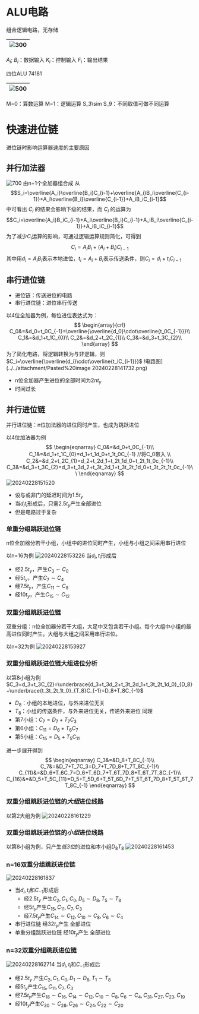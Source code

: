
# ALU电路

组合逻辑电路，无存储

| ![300](../../attachment/Pasted%20image%2020240228133019.png) |
| ------------------------------------------------------------ |

$A_i$; $B_i$：数据输入
$K_i$：控制输入
$F_i$：输出结果

四位ALU 74181

| ![500](../../attachment/Pasted%20image%2020240228133453.png) |
| ------------------------------------------------------------ |

M=0：算数运算
M=1：逻辑运算
S_3\sim S_9：不同取值可做不同运算

# 快速进位链

进位链时影响运算器速度的主要原因

## 并行加法器

![700](../../attachment/Pasted%20image%2020240228133640.png)
由n+1个全加器组合成
从
$$S_i=\overline{A_i}\overline{B_i}C_{i-1}+\overline{A_i}B_i\overline{C_{i-1}}+A_i\overline{B_i}\overline{C_{i-1}}+A_iB_iC_{i-1}$$
中可看出 $C_i$ 的结果会影响下级的结果，而 $C_i$ 的运算为
$$C_i=\overline{A_i}B_iC_{i-1}+A_i\overline{B_i}C_{i-1}+A_iB_i\overline{C_{i-1}}+A_iB_iC_{i-1}$$
为了减少$C_i$运算的影响，可通过逻辑运算规则简化，可得到
$$C_i=A_iB_i+(A_i+B_i)C_{i-1}$$
其中用$d_i=A_iB_i$表示本地进位，$t_i=A_i+B_i$表示传送条件，则$C_i=d_i+t_iC_{i-1}$

## 串行进位链

- 进位链：传送进位的电路
- 串行进位链：进位串行传送

以4位全加器为例，每位进位表达式为：
$$
\begin{array}{crl}
C_0&=&d_0+t_0C_{-1}=\overline{\overline{d_0}\cdot\overline{t_0C_{-1}}}\\
C_1&=&d_1+t_1C_{0}\\
C_2&=&d_2+t_2C_{1}\\
C_3&=&d_3+t_3C_{2}\\
\end{array}
$$
为了简化电路，将逻辑转换为与非逻辑，则$C_i=\overline{\overline{d_i}\cdot\overline{t_iC_{i-1}}}$
!电路图](../../attachment/Pasted%20image 20240228141732.png)

- n位全加器产生进位的全部时间为$2nt_y$
- 时间过长

## 并行进位链

并行进位链：n位加法器的进位同时产生，也成为跳跃进位

以4位加法器为例
$$
\begin{eqnarray}
C_0&=&d_0+t_0C_{-1}\\
C_1&=&d_1+t_1C_{0}=d_1+t_1d_0+t_1t_0C_{-1} //将C_0带入 \\
C_2&=&d_2+t_2C_{1}=d_2+t_2d_1+t_2t_1d_0+t_2t_1t_0c_{-1}\\
C_3&=&d_3+t_3C_{2}=d_3+t_3d_2+t_3t_2d_1+t_3t_2t_1d_0+t_3t_2t_1t_0c_{-1}\\
\end{eqnarray}
$$
![20240228151520](../../attachment/Pasted%20image%2020240228151520.png)

- 设与或非门的延迟时间为$1.5t_y$
- 当$d_it_i$形成后，只需$2.5t_y$产生全部进位
- 但是电路过于复杂

### 单重分组跳跃进位链

n位全加器分若干小组，小组中的进位同时产生，小组与小组之间采用串行进位

以n=16为例
![20240228153226](../../attachment/Pasted%20image%2020240228153226.png)
当$d_i,t_i$形成后

- 经$2.5t_y$，产生$C_3\sim C_0$
- 经$5t_y$，产生$C_7\sim C_4$
- 经$7.5t_y$，产生$C_11\sim C_8$
- 经$10t_y$，产生$C_15\sim C_12$

### 双重分组跳跃进位链

双重分组：n位全加器分若干大组，大足中又包含若干小组。每个大组中小组的最高进位同时产生。大组与大组之间采用串行进位。

以n=32为例
![20240228153927](../../attachment/Pasted%20image%2020240228153927.png)

### 双重分组跳跃进位链大组进位分析

以第8小组为例$C_3=d_3+t_3C_{2}=\underbrace{d_3+t_3d_2+t_3t_2d_1+t_3t_2t_1d_0}_{D_8}+\underbrace{t_3t_2t_1t_0}_{T_8}C_{-1}=D_8+T_8C_{-1}$

- $D_8$：小组的本地进位，与外来进位无关
- $T_8$：小组的传送条件，与外来进位无关，传递外来进位
同理
- 第7小组：$C_7=D_7+T_7C_3$
- 第6小组：$C_11=D_6+T_6C_7$
- 第5小组：$C_15=D_5+T_5C_11$

进一步展开得到
$$
\begin{eqnarray}
C_3&=&D_8+T_8C_{-1}\\
C_7&=&D_7+T_7C_3=D_7+T_7D_8+T_7T_8C_{-1}\\
C_{11}&=&D_6+T_6C_7=D_6+T_6D_7+T_6T_7D_8+T_6T_7T_8C_{-1}\\
C_{16}&=&D_5+T_5C_{11}=D_5+T_5D_6+T_5T_6D_7+T_5T_6T_7D_8+T_5T_6T_7T_8C_{-1}
\end{eqnarray}
$$

### 双重分组跳跃进位链的***大组***进位线路

以第2大组为例
![20240228161229](../../attachment/Pasted%20image%2020240228161229.png)

### 双重分组跳跃进位链的***小组***进位线路

以第8小组为例，只产生*低3位*的进位和本小组$D_8T_8$
![20240228161453](../../attachment/Pasted%20image%2020240228161453.png)

### n=16双重分组跳跃进位链

![20240228161837](../../attachment/Pasted%20image%2020240228161837.png)

- 当$d_i,t_i$和$C_{-1}$形成后
  - 经$2.5t_y$ 产生$C_2, C_1, C_0, D_5\sim D_8, T_5\sim T_8$
  - 经$5t_y$产生$C_15, C_11, C_7, C_3$
  - 经$7.5t_y$产生$C_{14}\sim C_{12}, C_{10}\sim C_8, C_6\sim C_4$
- 串行进位链 经$32t_y$产生 全部进位
- 单重分组跳跃进位链 经$10t_y$产生 全部进位

### n=32双重分组跳跃进位链

![20240228162714](../../attachment/Pasted%20image%2020240228162714.png)
当$d_i,t_i$和$C_{-1}$形成后

- 经$2.5t_y$ 产生$C_2, C_1, C_0, D_1\sim D_8, T_1\sim T_8$
- 经$5t_y$产生$C_15, C_11, C_7, C_3$
- 经$7.5t_y$产生$C_{18}\sim C_{16}, C_{14}\sim C_{12}, C_{10}\sim C_{8}, C_{6}\sim C_4, C_{31}, C_{27}, C_{23}, C_{19}$
- 经$10t_y$产生$C_{30}\sim C_{28}, C_{26}\sim C_{24}, C_{22}\sim C_{20}$
